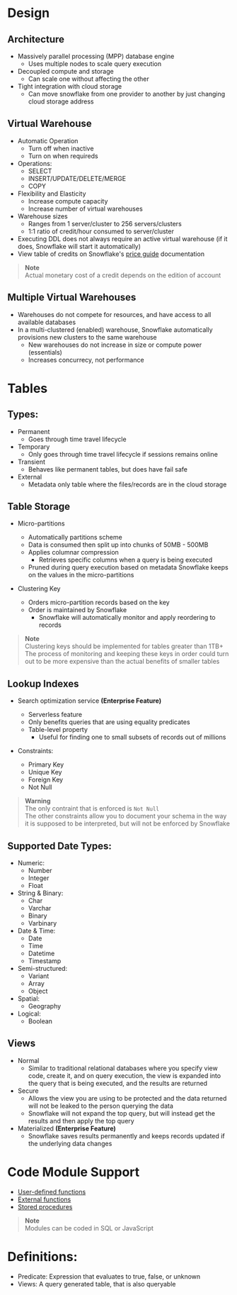 # Design
## Architecture
- Massively parallel processing (MPP) database engine
    - Uses multiple nodes to scale query execution
- Decoupled compute and storage
    - Can scale one without affecting the other
- Tight integration with cloud storage
    - Can move snowflake from one provider to another by just changing cloud storage address

## Virtual Warehouse
- Automatic Operation
    - Turn off when inactive
    - Turn on when requireds
- Operations:
    - SELECT
    - INSERT/UPDATE/DELETE/MERGE
    - COPY
- Flexibility and Elasticity
    - Increase compute capacity
    - Increase number of virtual warehouses
- Warehouse sizes
    - Ranges from 1 server/cluster to 256 servers/clusters
    - 1:1 ratio of credit/hour consumed to server/cluster
- Executing DDL does not always require an active virtual warehouse (if it does, Snowflake will start it automatically)
- View table of credits on Snowflake's [price guide](https://www.snowflake.com/pricing/pricing-guide/) documentation

> **Note**  
> Actual monetary cost of a credit depends on the edition of account

## Multiple Virtual Warehouses
- Warehouses do not compete for resources, and have access to all available databases
- In a multi-clustered (enabled) warehouse, Snowflake automatically provisions new clusters to the same warehouse
    - New warehouses do not increase in size or compute power (essentials)
    - Increases concurrecy, not performance

# Tables

## Types:
- Permanent
    - Goes through time travel lifecycle
- Temporary
    - Only goes through time travel lifecycle if sessions remains online
- Transient
    - Behaves like permanent tables, but does have fail safe
- External
    - Metadata only table where the files/records are in the cloud storage

## Table Storage
- Micro-partitions
    - Automatically partitions scheme
    - Data is consumed then split up into chunks of 50MB - 500MB
    - Applies columnar compression
        - Retrieves specific columns when a query is being executed
    - Pruned during query execution based on metadata Snowflake keeps on the values in the micro-partitions

- Clustering Key
    - Orders micro-partition records based on the key
    - Order is maintained by Snowflake
        - Snowflake will automatically monitor and apply reordering to records

> **Note**  
> Clustering keys should be implemented for tables greater than 1TB+  
> The process of monitoring and keeping these keys in order could turn out to be more expensive than the actual benefits of smaller tables

## Lookup Indexes
- Search optimization service **(Enterprise Feature)**
    - Serverless feature
    - Only benefits queries that are using equality predicates
    - Table-level property
        - Useful for finding one to small subsets of records out of millions

- Constraints:
    - Primary Key
    - Unique Key
    - Foreign Key
    - Not Null

> **Warning**  
> The only contraint that is enforced is `Not Null`  
> The other constraints allow you to document your schema in the way it is supposed to be interpreted, but will not be enforced by Snowflake

## Supported Date Types:
- Numeric:
    - Number
    - Integer
    - Float
- String & Binary:
    - Char
    - Varchar
    - Binary
    - Varbinary
- Date & Time:
    - Date
    - Time
    - Datetime
    - Timestamp
- Semi-structured:
    - Variant
    - Array
    - Object
- Spatial:
    - Geography
- Logical:
    - Boolean

## Views
- Normal
    - Similar to traditional relational databases where you specify view code, create it, and on query execution, the view is expanded into the query that is being executed, and the results are returned
- Secure
    - Allows the view you are using to be protected and the data returned will not be leaked to the person querying the data
    - Snowflake will not expand the top query, but will instead get the results and then apply the top query
- Materialized **(Enterprise Feature)**
    - Snowflake saves results permanently and keeps records updated if the underlying data changes

# Code Module Support
- [User-defined functions](https://docs.snowflake.com/en/sql-reference/user-defined-functions)
- [External functions](https://docs.snowflake.com/en/sql-reference/external-functions)
- [Stored procedures](https://docs.snowflake.com/en/sql-reference/stored-procedures)

> **Note**  
> Modules can be coded in SQL or JavaScript

# Definitions:
- Predicate: Expression that evaluates to true, false, or unknown
- Views: A query generated table, that is also queryable
